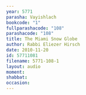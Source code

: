 ```yaml
---
year: 5771
parasha: Vayishlach
bookcode: "1"
fullparashacode: "108"
parashacode: "108"
title: The Miami Snow Globe
author: Rabbi Eliezer Hirsch
date: 2010-11-20
id: 57711081
filename: 5771-108-1
layout: audio
moment: 
shabbat: 
occasion: 
---
```

